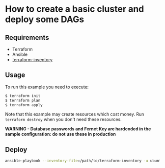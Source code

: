 # How to create a basic cluster and deploy some DAGs


## Requirements

- Terraform
- Ansible
- [terraform-inventory](https://github.com/adammck/terraform-inventory)

## Usage

To run this example you need to execute:

```bash
$ terraform init
$ terraform plan
$ terraform apply
```

Note that this example may create resources which cost money. Run `terraform destroy` when you don't need these resources.

**WARNING - Database passwords and Fernet Key are hardcoded in the sample configuration: do not use these in production**


## Deploy

```bash
ansible-playbook --inventory-file=/path/to/terraform-inventory -u ubuntu ansible/deploy_dags.yml
```

<!-- BEGINNING OF PRE-COMMIT-TERRAFORM DOCS HOOK -->

<!-- END OF PRE-COMMIT-TERRAFORM DOCS HOOK -->
